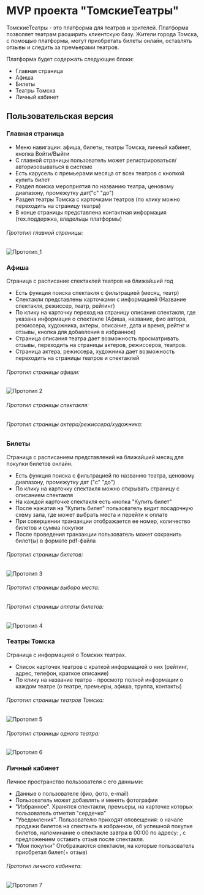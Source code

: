 # MVP проекта "ТомскиеТеатры"
ТомскиеТеатры - это платформа для театров и зрителей. Платформа позволяет театрам расширить клиентскую базу. Жители города Томска, с помощью платформы, могут приобретать билеты онлайн, оставлять отзывы и следить за премьерами театров.

Платформа будет содержать следующие блоки:
+ Главная страница
+ Афиша
+ Билеты
+ Театры Томска
+ Личный кабинет

## Пользовательская версия

### Главная страница
+ Меню навигации: афиша, билеты, театры Томска, личный кабинет, кнопка Войти/Выйти
+ С главной страницы пользователь может регистрироваться/авторизовываться в системе
+ Есть карусель с премьерами месяца от всех театров с кнопкой купить билет
+ Раздел поиска мероприятия по названию театра, ценовому диапазону, промежутку дат("с" "до")
+ Раздел театры Томска с карточками театров (по клику можно переходить на страницу театра)
+ В конце страницы представлена контактная информация (тех.поддержка, владельцы платформы)

###### Прототип главной страницы:
![Прототип_1](https://schstp.github.io/Theater-Platform/passport/mvp/%D0%93%D0%BB%D0%B0%D0%B2%D0%BD%D0%B0%D1%8F%20%D1%81%D1%82%D1%80%D0%B0%D0%BD%D0%B8%D1%86%D0%B0.png)

### Афиша
Страница с расписание спектаклей театров на ближайший год
+ Есть функция поиска спектакля с фильтрацией (месяц, театр)
+ Спектакли представлены карточками с информацией (Название спектакля, режиссер, театр, рейтинг)
+ По клику на карточку переход на страницу описания спектакля, где указана информация о спектакле (Афиша, название, фио автора, режиссера, художника, актеры, описание, дата и время, рейтнг и отзывы, кнопка для добавления в избранное)
+ Страница описания театра дает возможность просматривать отзывы, переходить на страницы актеров, режиссеров, театров.
+ Страница актера, режиссера, художника дает возможность переходить на страницы театров и спектаклей

###### Прототип страницы афиши:
![Прототип 2](https://schstp.github.io/Theater-Platform/passport/mvp/Афиша.png)

###### Прототип страницы спектакля:

###### Прототип страницы актера/режиссера/художника:

### Билеты
Страница с расписанием представлений на ближайший месяц для покупки билетов онлайн.
+ Есть функция поиска с фильтрацией по названию театра, ценовому диапазону, промежутку дат ("с" "до")
+ По клику на карточку спектакля можно открывать страницу с описанием спектакля
+ На каждой карточке спектакля есть кнопка "Купить билет"
+ После нажатия на "Купить билет" пользователь видит посадочную схему зала, где может выбрать места и перейти к оплате
+ При совершении транзакции отображается ее номер, количество билетов и сумма покупки
+ После проведения транзакции пользователь может сохранить билет(ы) в формате pdf-файла

###### Прототип страницы билетов:
![Прототип 3](https://schstp.github.io/Theater-Platform/passport/mvp/%D0%91%D0%B8%D0%BB%D0%B5%D1%82%D1%8B.png)

###### Прототип страницы выбора места:

###### Прототип страницы оплаты билетов:
![Прототип 4](https://schstp.github.io/Theater-Platform/passport/mvp/%D0%9F%D0%BE%D0%BA%D1%83%D0%BF%D0%BA%D0%B0%20%D0%B1%D0%B8%D0%BB%D0%B5%D1%82%D0%B0.png)

### Театры Томска
Страница с информацией о Томских театрах. 
+ Список карточек театров с краткой информацией о них (рейтинг, адрес, телефон, краткое описание)
+ По клику на название театра - просмотр полной информации о каждом театре (о театре, премьеры, афиша, труппа, контакты)

###### Прототип страницы театров Томска:
![Прототип 5](https://schstp.github.io/Theater-Platform/passport/mvp/%D0%A2%D0%B5%D0%B0%D1%82%D1%80%D1%8B%20%D0%A2%D0%BE%D0%BC%D1%81%D0%BA%D0%B0.png)

###### Прототип страницы одного театра:
![Прототип 6](https://schstp.github.io/Theater-Platform/passport/mvp/%D0%A1%D1%82%D1%80%D0%B0%D0%BD%D0%B8%D1%86%D0%B0%20%D1%82%D0%B5%D0%B0%D1%82%D1%80%D0%B0.png)

### Личный кабинет
Личное пространство пользователя с его данными:
+ Данные о пользователе (фио, фото, e-mail)
+ Пользователь может добавлять и менять фотографии
+ "Избранное". Хранятся спектакли, премьеры, на карточке которых пользователь отметил "сердечко"  
+ "Уведомления". Пользователю приходят оповещения: о начале продажи билетов на спектакль в избранном, об успешной покупке билетов, напоминание о спектакле завтра в 00:00 по адресу: , с предложением оставить отзыв после спектакля.
+ "Мои покупки" Отображаются спектакли, на которые пользователь приобретал билет(+ отзыв)

###### Прототип личного кабинета:

![Прототип 7](https://schstp.github.io/Theater-Platform/passport/mvp/Личный%20кабинет.png)

